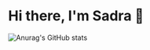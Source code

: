 #  Hi there, I'm Sadra  👋

![Anurag's GitHub stats](https://github-readme-stats.vercel.app/api?username=sadrazkh&count_private=true&show_icons=true&theme=onedark)


<!--
**sadrazkh/sadrazkh** is a ✨ _special_ ✨ repository because its `README.md` (this file) appears on your GitHub profile.

Here are some ideas to get you started:

- 🔭 I’m currently working on ...
- 🌱 I’m currently learning ...
- 👯 I’m looking to collaborate on ...
- 🤔 I’m looking for help with ...
- 💬 Ask me about ...
- 📫 How to reach me: ...
- 😄 Pronouns: ...
- ⚡ Fun fact: ...
-->
